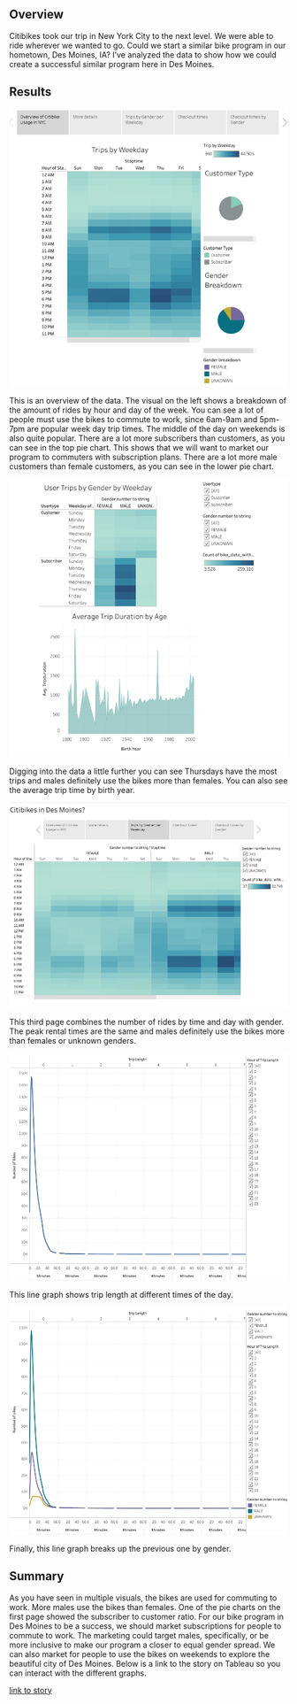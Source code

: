 ## Overview
Citibikes took our trip in New York City to the next level. We were able to ride wherever we wanted to go. Could we start a similar bike program in our hometown, Des Moines, IA? I’ve analyzed the data to show how we could create a successful similar program here in Des Moines.

## Results

![alt text](https://github.com/Betsy-Kalkwarf/bikesharing/blob/main/images%20of%20story/story_page1.png)

This is an overview of the data. The visual on the left shows a breakdown of the amount of rides by hour and day of the week. You can see a lot of people must use the bikes to commute to work, since 6am-9am and 5pm-7pm are popular week day trip times. The middle of the day on weekends is also quite popular. There are a lot more subscribers than customers, as you can see in the top pie chart. This shows that we will want to market our program to commuters with subscription plans.  There are a lot more male customers than female customers, as you can see in the lower pie chart.


![alt text](https://github.com/Betsy-Kalkwarf/bikesharing/blob/main/images%20of%20story/story_page2.png)

Digging into the data a little further you can see Thursdays have the most trips and males definitely use the bikes more than females. You can also see the average trip time by birth year.


![alt text](https://github.com/Betsy-Kalkwarf/bikesharing/blob/main/images%20of%20story/story_page3.png)

This third page combines the number of rides by time and day with gender. The peak rental times are the same and males definitely use the bikes more than females or unknown genders.


![alt text](https://github.com/Betsy-Kalkwarf/bikesharing/blob/main/images%20of%20story/story_page4.png)

This line graph shows trip length at different times of the day.

![alt text](https://github.com/Betsy-Kalkwarf/bikesharing/blob/main/images%20of%20story/story_page5.png)

Finally, this line graph breaks up the previous one by gender.


## Summary
As you have seen in multiple visuals, the bikes are used for commuting to work. More males use the bikes than females. One of the pie charts on the first page showed the subscriber to customer ratio. For our bike program in Des Moines to be a success, we should market subscriptions for people to commute to work. The marketing could target males, specifically, or be more inclusive to make our program a closer to equal gender spread. We can also market for people to use the bikes on weekends to explore the beautiful city of Des Moines. Below is a link to the story on Tableau so you can interact with the different graphs.

[link to story](https://public.tableau.com/app/profile/betsy.kalkwarf/viz/InvestinginBikes/CitibikesinDesMoines?publish=yes)

